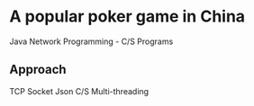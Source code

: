 # A popular poker game in China
Java Network Programming - C/S Programs
## Approach
TCP
Socket
Json
C/S
Multi-threading
